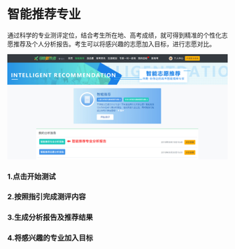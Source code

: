 # 智能推荐专业

通过科学的专业测评定位，结合考生所在地、高考成绩，就可得到精准的个性化志愿推荐及个人分析报告。考生可以将感兴趣的志愿加入目标，进行志愿对比。

![](../.gitbook/assets/09.jpg)

### 1.点击开始测试

### 2.按照指引完成测评内容

### 3.生成分析报告及推荐结果

### 4.将感兴趣的专业加入目标

